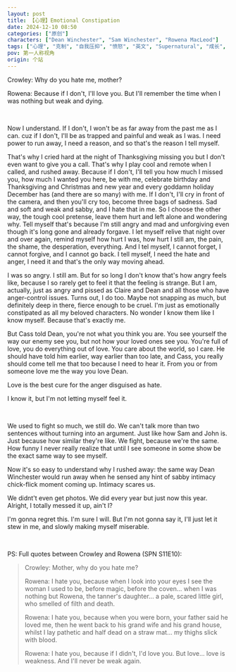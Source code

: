 ```yaml
---
layout: post
title: 【心理】Emotional Constipation
date: 2024-12-10 08:50
categories: ["原创"]
characters: ["Dean Winchester", "Sam Winchester", "Rowena MacLeod"]
tags: ["心理", "克制", "自我压抑", "愤怒", "英文", "Supernatural", "成长", "童年", "心结"]
pov: 第一人称视角
origin: 个站
---
```


Crowley: Why do you hate me, mother?

Rowena: Because if I don't, I'll love you. But I'll remember the time when I was nothing but weak and dying.

<br>

Now I understand. If I don't, I won't be as far away from the past me as I can. cuz if I don't, I'll be as trapped and painful and weak as I was. I need power to run away, I need a reason, and so that's the reason I tell myself.

That's why I cried hard at the night of Thanksgiving missing you but I don't even want to give you a call. That's why I play cool and remote when I called, and rushed away. Because if I don't, I'll tell you how much I missed you, how much I wanted you here, be with me, celebrate birthday and Thanksgiving and Christmas and new year and every goddamn holiday December has (and there are so many) with me. If I don't, I'll cry in front of the camera, and then you'll cry too, become three bags of sadness. Sad and soft and weak and sabby, and I hate that in me. So I choose the other way, the tough cool pretense, leave them hurt and left alone and wondering why. Tell myself that's because I'm still angry and mad and unforgiving even though it's long gone and already forgave. I let myself relive that night over and over again, remind myself how hurt I was, how hurt I still am, the pain, the shame, the desperation, everything. And I tel myself, I cannot forget, I cannot forgive, and I cannot go back. I tell myself, I need the hate and anger, I need it and that's the only way moving ahead.

I was so angry. I still am. But for so long I don't know that's how angry feels like, because I so rarely get to feel it that the feeling is strange. But I am, actually, just as angry and pissed as Claire and Dean and all those who have anger-control issues. Turns out, I do too. Maybe not snapping as much, but definitely deep in there, fierce enough to be cruel. I'm just as emotionally constipated as all my beloved characters. No wonder I know them like I know myself. Because that's exactly me.

But Cass told Dean, you're not what you think you are. You see yourself the way our enemy see you, but not how your loved ones see you. You're full of love, you do everything out of love. You care about the world, so I care. He should have told him earlier, way earlier than too late, and Cass, you really should come tell me that too because I need to hear it. From you or from someone love me the way you love Dean.

Love is the best cure for the anger disguised as hate.

I know it, but I'm not letting myself feel it.

<br>

We used to fight so much, we still do. We can't talk more than two sentences without turning into an argument. Just like how Sam and John is. Just because how similar they're like. We fight, because we're the same. How funny I never really realize that until I see someone in some show be the exact same way to see myself.

Now it's so easy to understand why I rushed away: the same way Dean Winchester would run away when he sensed any hint of sabby intimacy chick-flick moment coming up. Intimacy scares us.

We didnt't even get photos. We did every year but just now this year. Alright, I totally messed it up, ain't I?

I'm gonna regret this. I'm sure I will. But I'm not gonna say it, I'll just let it stew in me, and slowly making myself miserable.

<br>

PS: Full quotes between Crowley and Rowena (SPN S11E10):

> Crowley: Mother, why do you hate me?
>
> Rowena: I hate you, because when I look into your eyes I see the woman I used to be, before magic, before the coven... when I was nothing but Rowena, the tanner's daughter... a pale, scared little girl, who smelled of filth and death.
>
> Rowena: I hate you, because when you were born, your father said he loved me, then he went back to his grand wife and his grand house, whilst I lay pathetic and half dead on a straw mat... my thighs slick with blood.
>
> Rowena: I hate you, because if I didn't, I'd love you. But love... love is weakness. And I'll never be weak again.
